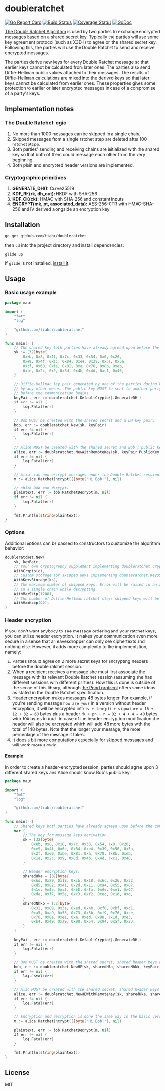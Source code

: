 # doubleratchet

[![Go Report Card](https://goreportcard.com/badge/github.com/tiabc/doubleratchet)](https://goreportcard.com/report/github.com/tiabc/doubleratchet)
[![Build Status](https://travis-ci.org/tiabc/doubleratchet.svg?branch=master)](https://travis-ci.org/tiabc/doubleratchet)
[![Coverage Status](https://coveralls.io/repos/github/tiabc/doubleratchet/badge.svg?branch=master)](https://coveralls.io/github/tiabc/doubleratchet?branch=master)
[![GoDoc](https://godoc.org/github.com/tiabc/doubleratchet?status.svg)](https://godoc.org/github.com/tiabc/doubleratchet)

[The Double Ratchet Algorithm](https://whispersystems.org/docs/specifications/doubleratchet) is used
by two parties to exchange encrypted messages based on a shared secret key. Typically the parties
will use some key agreement protocol (such as X3DH) to agree on the shared secret key.
Following this, the parties will use the Double Ratchet to send and receive encrypted messages.

The parties derive new keys for every Double Ratchet message so that earlier keys cannot be calculated
from later ones. The parties also send Diffie-Hellman public values attached to their messages.
The results of Diffie-Hellman calculations are mixed into the derived keys so that later keys cannot
be calculated from earlier ones. These properties gives some protection to earlier or later encrypted 
messages in case of a compromise of a party's keys.

## Implementation notes

### The Double Ratchet logic

1. No more than 1000 messages can be skipped in a single chain.
1. Skipped messages from a single ratchet step are deleted after 100 ratchet steps.
1. Both parties' sending and receiving chains are initialized with the shared key so that both
of them could message each other from the very beginning.
1. Both plain and encrypted header versions are implemented.

### Cryptographic primitives 

1. **GENERATE_DH():** Curve25519
1. **KDF_RK(rk, dh_out):** HKDF with SHA-256
1. **KDF_CK(ck):** HMAC with SHA-256 and constant inputs
1. **ENCRYPT(mk, pt, associated_data):** AES-256-CTR with HMAC-SHA-256 and IV derived alongside an encryption key

## Installation

    go get github.com/tiabc/doubleratchet

then `cd` into the project directory and install dependencies:

    glide up
    
If `glide` is not installed, [install it](https://github.com/Masterminds/glide).

## Usage

### Basic usage example

```go
package main

import (
	"fmt"
	"log"

	"github.com/tiabc/doubleratchet"
)

func main() {
	// The shared key both parties have already agreed upon before the communication.
	sk := [32]byte{
		0xeb, 0x8, 0x10, 0x7c, 0x33, 0x54, 0x0, 0x20,
		0xe9, 0x4f, 0x6c, 0x84, 0xe4, 0x39, 0x50, 0x5a,
		0x2f, 0x60, 0xbe, 0x81, 0xa, 0x78, 0x8b, 0xeb,
		0x1e, 0x2c, 0x9, 0x8d, 0x4b, 0x4d, 0xc1, 0x40,
	}

	// Diffie-Hellman key pair generated by one of the parties during key exchange or
	// by any other means. The public key MUST be sent to another party for initialization
	// before the communication begins.
	keyPair, err := doubleratchet.DefaultCrypto{}.GenerateDH()
	if err != nil {
		log.Fatal(err)
	}

	// Bob MUST be created with the shared secret and a DH key pair.
	bob, err := doubleratchet.New(sk, keyPair)
	if err != nil {
		log.Fatal(err)
	}

	// Alice MUST be created with the shared secret and Bob's public key.
	alice, err := doubleratchet.NewWithRemoteKey(sk, keyPair.PublicKey())
	if err != nil {
		log.Fatal(err)
	}

	// Alice can now encrypt messages under the Double Ratchet session.
	m := alice.RatchetEncrypt([]byte("Hi Bob!"), nil)

	// Which Bob can decrypt.
	plaintext, err := bob.RatchetDecrypt(m, nil)
	if err != nil {
		log.Fatal(err)
	}

	fmt.Println(string(plaintext))
}
```

### Options

Additional options can be passed to constructors to customize the algorithm behavior:

```go
doubleratchet.New(
    sk, keyPair,
    // Your own cryptography supplement implementing doubleratchet.Crypto.
    WithCrypto(c),
    // Custom storage for skipped keys implementing doubleratchet.KeysStorage.
    WithKeysStorage(ks),
    // The maximum number of skipped keys. Error will be raised in an attempt to store more keys
    // in a single chain while decrypting.
    WithMaxSkip(1200),
    // The number of Diffie-Hellman ratchet steps skipped keys will be stored.
    WithMaxKeep(90),
)
```

### Header encryption

If you don't want anybody to see message ordering and your ratchet keys, you can utilize
header encryption. It makes your communication even more secure in a sense that an eavesdropper
can only see ciphertexts and nothing else. However, it adds more complexity to the implementation,
namely:

1. Parties should agree on 2 more secret keys for encrypting headers before the double ratchet
session.
1. When a recipient receives a message she must first associate the message with its relevant
Double Ratchet session (assuming she has different sessions with different parties).
How this is done is outside of the scope of this library, although [the Pond protocol](https://github.com/agl/pond) offers some
ideas as stated in the Double Ratchet specification.
1. Header encryption makes messages 48 bytes longer. For example, if you're sending message
`how are you?` in a version without header encryption, it will be encrypted into
`iv + len(pt) + signature = 16 + 12 + 32 = 60` bytes plus a header `rk + pn + n = 32 + 4 + 4 = 40` bytes
with 100 bytes in total. In case of the header encryption modification the header will also
be encrypted which will add 48 more bytes with the total of 148 bytes. Note that the longer
your message, the more percentage of the message it takes.
1. It does a bit more computations especially for skipped messages and will work more slowly.

#### Example

In order to create a header-encrypted session, parties should agree upon 3 different shared keys
and Alice should know Bob's public key:

```go
package main

import (
	"fmt"
	"log"

	"github.com/tiabc/doubleratchet"
)

func main() {
	// Shared keys both parties have already agreed upon before the communication.
	var (
		// The key for message keys derivation.
		sk = [32]byte{
			0xeb, 0x8, 0x10, 0x7c, 0x33, 0x54, 0x0, 0x20,
			0xe9, 0x4f, 0x6c, 0x84, 0xe4, 0x39, 0x50, 0x5a,
			0x2f, 0x60, 0xbe, 0x81, 0xa, 0x78, 0x8b, 0xeb,
			0x1e, 0x2c, 0x9, 0x8d, 0x4b, 0x4d, 0xc1, 0x40,
		}

		// Header encryption keys.
		sharedHka = [32]byte{
			0xbd, 0x29, 0x18, 0xcb, 0x18, 0x6c, 0x26, 0x32,
			0xd5, 0x82, 0x41, 0x2d, 0x11, 0xa4, 0x55, 0x87,
			0x1e, 0x5b, 0xa3, 0xb5, 0x5a, 0x6d, 0xe1, 0x97,
			0xde, 0xf7, 0x5e, 0xc3, 0xf2, 0xec, 0x1d, 0xd,
		}
		sharedNhkb = [32]byte{
			0x32, 0x89, 0x3a, 0xed, 0x4b, 0xf0, 0xbf, 0xc1,
			0xa5, 0xa9, 0x53, 0x73, 0x5b, 0xf9, 0x76, 0xce,
			0x70, 0x8e, 0xe1, 0xa, 0xed, 0x98, 0x1d, 0xe3,
			0xb4, 0xe9, 0xa9, 0x88, 0x54, 0x94, 0xaf, 0x23,
		}
	)

	keyPair, err := doubleratchet.DefaultCrypto{}.GenerateDH()
	if err != nil {
		log.Fatal(err)
	}

	// Bob MUST be created with the shared secret, shared header keys and a DH key pair.
	bob, err := doubleratchet.NewHE(sk, sharedHka, sharedNhkb, keyPair)
	if err != nil {
		log.Fatal(err)
	}

	// Alic MUST be created with the shared secret, shared header keys and Bob's public key.
	alice, err := doubleratchet.NewHEWithRemoteKey(sk, sharedHka, sharedNhkb, keyPair.PublicKey())
	if err != nil {
		log.Fatal(err)
	}

	// Encryption and decryption is done the same way in the basic version.
	m := alice.RatchetEncrypt([]byte("Hi Bob!"), nil)

	plaintext, err := bob.RatchetDecrypt(m, nil)
	if err != nil {
		log.Fatal(err)
	}

	fmt.Println(string(plaintext))
}
```

## License

MIT
